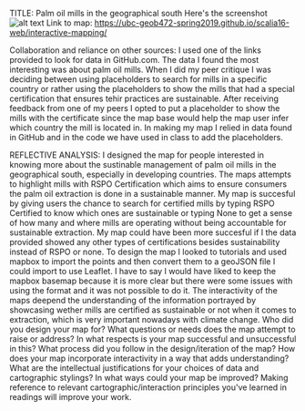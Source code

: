 TITLE: Palm oil mills in the geographical south 
Here's the screenshot
![alt text](https://github.com/UBC-GEOB472-Spring2019/scalia16-web/blob/master/interactive-mapping/Screenshot%20map.jpg)
Link to map: https://ubc-geob472-spring2019.github.io/scalia16-web/interactive-mapping/

Collaboration and reliance on other sources: 
I used one of the links provided to look for data in GitHub.com. The data I found the most interesting was about palm oil mills. When I did my peer critique I was deciding between using placeholders to search for mills in a specific country or rather using the placeholders to show the mills that had a special certification that ensures tehir practices are sustainable. After receiving feedback from one of my peers I opted to put a placeholder to show the mills with the certificate since the map base would help the map user infer which country the mill is located in. In making my map I relied in data found in GitHub and in the code we have used in class to add the placeholders. 

REFLECTIVE ANALYSIS:
I designed the map for people interested in knowing more about the sustinable management of palm oil mills in the geographical south, especially in developing countries. The maps attempts to highlight mills with RSPO Certification which aims to ensure consumers the palm oil extraction is done in a sustainable manner. My map is succesful by giving users the chance to search for certified mills by typing RSPO Certified to know which ones are sustainable or typing None to get a sense of how many and where mills are operating without being accountable for sustainable extraction. My map could have been more succesful if I the data provided showed any other types of certifications besides sustainability instead of RSPO or none. To design the map I looked to tutorials and used mapbox to import the points and then convert them to a geoJSON file I could import to use Leaflet. I have to say I would have liked to keep the mapbox basemap because it is more clear but there were some issues with using the format and it was not possible to do it. 
The interactivity of the maps deepend the understanding of the information portrayed by showcasing wether mills are certified as sustainable or not when it comes to extraction, which is very important nowadays with climate change. 
Who did you design your map for? What questions or needs does the map attempt to raise or address? In what respects is your map successful and unsuccessful in this?
What process did you follow in the design/iteration of the map? 
How does your map incorporate interactivity in a way that adds understanding? 
What are the intellectual justifications for your choices of data and cartographic stylings?
In what ways could your map be improved? 
Making reference to relevant cartographic/interaction principles you've learned in readings will improve your work.
